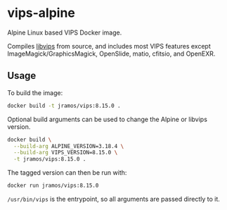 # vips-alpine

Alpine Linux based VIPS Docker image.

Compiles [libvips](https://github.com/libvips/libvips) from source, and includes most VIPS features except ImageMagick/GraphicsMagick, OpenSlide, matio, cfitsio, and OpenEXR.

## Usage

To build the image:

```sh
docker build -t jramos/vips:8.15.0 .
```

Optional build arguments can be used to change the Alpine or libvips version.

```sh
docker build \
  --build-arg ALPINE_VERSION=3.18.4 \
  --build-arg VIPS_VERSION=8.15.0 \
  -t jramos/vips:8.15.0 .
```

The tagged version can then be run with:

```sh
docker run jramos/vips:8.15.0
```

`/usr/bin/vips` is the entrypoint, so all arguments are passed directly to it.
